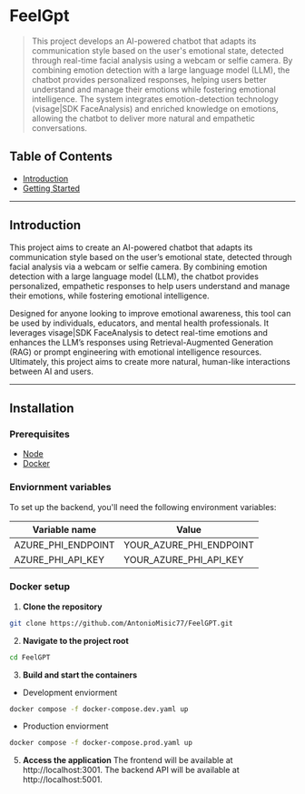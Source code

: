 # FeelGpt

> This project develops an AI-powered chatbot that adapts its communication style based on the user's emotional state, detected through real-time facial analysis using a webcam or selfie camera. By combining emotion detection with a large language model (LLM), the chatbot provides personalized responses, helping users better understand and manage their emotions while fostering emotional intelligence. The system integrates emotion-detection technology (visage|SDK FaceAnalysis) and enriched knowledge on emotions, allowing the chatbot to deliver more natural and empathetic conversations.

## Table of Contents

- [Introduction](#introduction)
- [Getting Started](#installation)

---

## Introduction

This project aims to create an AI-powered chatbot that adapts its communication style based on the user’s emotional state, detected through facial analysis via a webcam or selfie camera. By combining emotion detection with a large language model (LLM), the chatbot provides personalized, empathetic responses to help users understand and manage their emotions, while fostering emotional intelligence.

Designed for anyone looking to improve emotional awareness, this tool can be used by individuals, educators, and mental health professionals. It leverages visage|SDK FaceAnalysis to detect real-time emotions and enhances the LLM’s responses using Retrieval-Augmented Generation (RAG) or prompt engineering with emotional intelligence resources. Ultimately, this project aims to create more natural, human-like interactions between AI and users.

---

## Installation

### Prerequisites

- [Node](https://nodejs.org/en/download/package-manager)
- [Docker](https://docs.docker.com/engine/install/)

### Enviornment variables

To set up the backend, you'll need the following environment variables:

| Variable name | Value |
| --- | --- |
|AZURE_PHI_ENDPOINT|YOUR_AZURE_PHI_ENDPOINT|
|AZURE_PHI_API_KEY|YOUR_AZURE_PHI_API_KEY|

### Docker setup

1. **Clone the repository**

```bash
git clone https://github.com/AntonioMisic77/FeelGPT.git
```

2. **Navigate to the project root**

```bash
cd FeelGPT
```

3. **Build and start the containers**

- Development enviorment

```bash
docker compose -f docker-compose.dev.yaml up
```

- Production enviorment

```bash
docker compose -f docker-compose.prod.yaml up
```

5. **Access the application**
   The frontend will be available at http://localhost:3001.
   The backend API will be available at http://localhost:5001.
